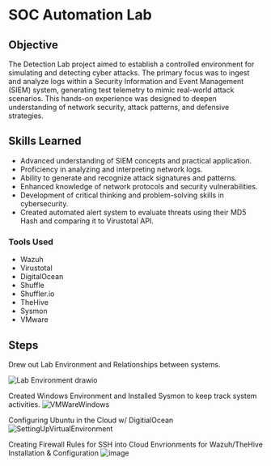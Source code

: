 # SOC Automation Lab

## Objective

The Detection Lab project aimed to establish a controlled environment for simulating and detecting cyber attacks. The primary focus was to ingest and analyze logs within a Security Information and Event Management (SIEM) system, generating test telemetry to mimic real-world attack scenarios. This hands-on experience was designed to deepen understanding of network security, attack patterns, and defensive strategies.

## Skills Learned

- Advanced understanding of SIEM concepts and practical application.
- Proficiency in analyzing and interpreting network logs.
- Ability to generate and recognize attack signatures and patterns.
- Enhanced knowledge of network protocols and security vulnerabilities.
- Development of critical thinking and problem-solving skills in cybersecurity.
- Created automated alert system to evaluate threats using their MD5 Hash and comparing it to Virustotal API. 

### Tools Used
- Wazuh
- Virustotal
- DigitalOcean
- Shuffle
- Shuffler.io
- TheHive
- Sysmon
- VMware

## Steps

Drew out Lab Environment and Relationships between systems.

![Lab Environment drawio](https://github.com/user-attachments/assets/1b24ffe6-5463-42b1-b4db-b35545ca3af1)

Created Windows Environment and Installed Sysmon to keep track system activities.
![VMWareWindows](https://github.com/user-attachments/assets/280321ea-0daf-4055-bc93-62afb5208069)

Configuring Ubuntu in the Cloud w/ DigitialOcean
![SettingUpVirtualEnvironment](https://github.com/user-attachments/assets/b70273fe-1213-44ad-9fd2-529209d11880)

Creating Firewall Rules for SSH  into Cloud Envrionments for Wazuh/TheHive Installation & Configuration
![image](https://github.com/user-attachments/assets/0a791081-e6c9-4cfa-952c-229b2ad64c2f)

